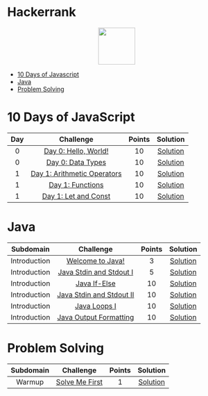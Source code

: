 # Hackerrank


<p align="center">
    <a href="https://www.hackerrank.com/carobima">
      <img height=85 src="https://d3keuzeb2crhkn.cloudfront.net/hackerrank/assets/styleguide/logo_wordmark-f5c5eb61ab0a154c3ed9eda24d0b9e31.svg">
    </a>
</p>

* [10 Days of Javascript](#10-days-of-javascript)
* [Java](#java)
* [Problem Solving](#problem-solving)



# 10 Days of JavaScript

| Day |                                                          Challenge                                                         | Points |                                                                                          Solution                                                                                         |
|:---:|:--------------------------------------------------------------------------------------------------------------------------:|:---------:|:----------------------------------------------------------------------------------------------------------------------------------------------------------------------------------------:|
|  0  | [Day 0: Hello, World!](https://www.hackerrank.com/challenges/js10-hello-world/problem)                                     |   10   | [Solution](https://github.com/CaroBima/Hackerrank/blob/main/JavaScript/10DaysofJavascript/Day%201%20-%20Arithmetic%20Operators.js)                |
|  0  | [Day 0: Data Types](https://www.hackerrank.com/challenges/js10-data-types/problem)                                              |   10   | [Solution](https://github.com/CaroBima/Hackerrank/tree/main/JavaScript/10%20Days%20of%20Javascript)                                 |
|  1  | [Day 1: Arithmetic Operators](https://www.hackerrank.com/challenges/js10-arithmetic-operators/problem)                          |   10   | [Solution](https://github.com/CaroBima/Hackerrank/blob/main/JavaScript/10DaysofJavascript/Day%201%20-%20Arithmetic%20Operators.js)                                  |
|  1  | [Day 1: Functions](https://www.hackerrank.com/challenges/js10-function/problem)                                       |   10   | [Solution](https://github.com/CaroBima/Hackerrank/blob/main/JavaScript/10DaysofJavascript/Day%201%20-%20Functions.js)     |
|  1  | [Day 1: Let and Const](https://www.hackerrank.com/challenges/js10-let-and-const/problem)                                       |   10   | [Solution](https://github.com/CaroBima/Hackerrank/blob/main/JavaScript/10DaysofJavascript/Day%201%20-%20Functions.js)     |



# Java

|        Subdomain            |                                            Challenge                                                   |             Points            |                                             Solution                                                   |
|:---------------------------:|:----------------------------------------------------------------------------------------------------:|:------------------------------:|:------------------------------------------------------------------------------------------------------:|
|         Introduction        | [Welcome to Java!](https://www.hackerrank.com/challenges/welcome-to-java)                              |                3              | [Solution](https://github.com/CaroBima/Hackerrank/blob/main/Java/welcome%20to%20java.java)            |
|         Introduction        | [Java Stdin and Stdout I](https://www.hackerrank.com/challenges/java-stdin-and-stdout-1)               |                5              | [Solution](https://github.com/CaroBima/Hackerrank/blob/main/Java/Java%20Stdin%20and%20Stdout%20I.java)    |
|         Introduction        | [Java If-Else](https://www.hackerrank.com/challenges/java-if-else)                                     |               10              | [Solution](https://github.com/CaroBima/Hackerrank/blob/main/Java/java%20if-else.java)               |
|         Introduction        | [Java Stdin and Stdout II](https://www.hackerrank.com/challenges/java-stdin-stdout/problem)                                     |               10              | [Solution](https://github.com/CaroBima/Hackerrank/blob/main/Java/Java%20Stdin%20and%20Stdout%20II.java)               |
|         Introduction        | [Java Loops I](https://www.hackerrank.com/challenges/java-loops-i/problem)                                     |               10              | [Solution](https://github.com/CaroBima/Hackerrank/blob/main/Java/Java%20Loops%20I.java)               |
|         Introduction        | [Java Output Formatting](https://www.hackerrank.com/challenges/java-output-formatting/problem)                                     |               10              | [Solution](https://github.com/CaroBima/Hackerrank/blob/main/Java/Java%20Output%20Formatting.java)               |


# Problem Solving

|        Subdomain            |                                            Challenge                                                   |             Points            |                                             Solution                                                   |
|:---------------------------:|:----------------------------------------------------------------------------------------------------:|:------------------------------:|:------------------------------------------------------------------------------------------------------:|
|        Warmup       | [Solve Me First](https://www.hackerrank.com/challenges/solve-me-first/problem)                              |                1              | [Solution](https://www.hackerrank.com/challenges/solve-me-first/submissions/code/222678143)            |

